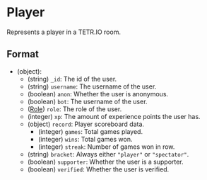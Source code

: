 # Player

Represents a player in a TETR.IO room.

## Format

* (object):
    * (string) `_id`: The id of the user.
    * (string) `username`: The username of the user.
    * (boolean) `anon`: Whether the user is anonymous.
    * (boolean) `bot`: The username of the user.
    * ([Role](../Data/Role.md)) `role`: The role of the user.
    * (integer) `xp`: The amount of experience points the user has.
    * (object) `record`: Player scoreboard data.
        * (integer) `games`: Total games played.
        * (integer) `wins`: Total games won.
        * (integer) `streak`: Number of games won in row.
    * (string) `bracket`: Always either `"player"` or `"spectator"`.
    * (boolean) `supporter`: Whether the user is a supporter.
    * (boolean) `verified`: Whether the user is verified.